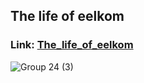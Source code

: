 ## The life of eelkom
### Link: [The_life_of_eelkom](https://untitled-eelkoms-projects.vercel.app/)
![Group 24 (3)](https://github.com/user-attachments/assets/06046f8b-e068-45d0-9795-2329ad65628e)
